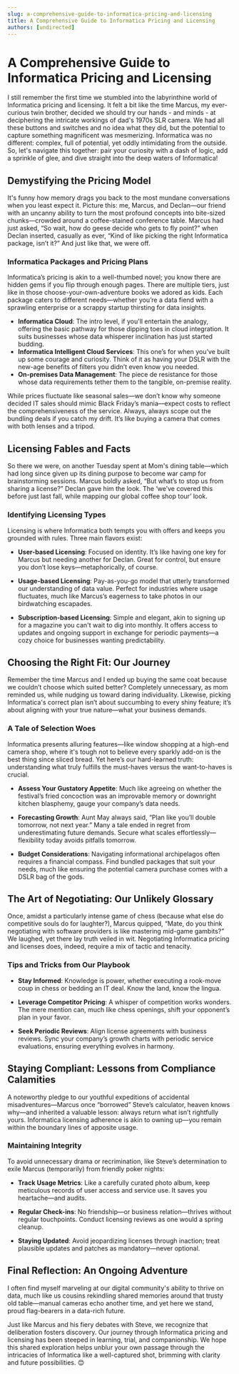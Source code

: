 ```yaml
---
slug: a-comprehensive-guide-to-informatica-pricing-and-licensing
title: A Comprehensive Guide to Informatica Pricing and Licensing
authors: [undirected]
---
```



# A Comprehensive Guide to Informatica Pricing and Licensing

I still remember the first time we stumbled into the labyrinthine world of Informatica pricing and licensing. It felt a bit like the time Marcus, my ever-curious twin brother, decided we should try our hands - and minds - at deciphering the intricate workings of dad's 1970s SLR camera. We had all these buttons and switches and no idea what they did, but the potential to capture something magnificent was mesmerizing. Informatica was no different: complex, full of potential, yet oddly intimidating from the outside. So, let's navigate this together: pair your curiosity with a dash of logic, add a sprinkle of glee, and dive straight into the deep waters of Informatica!

## Demystifying the Pricing Model

It's funny how memory drags you back to the most mundane conversations when you least expect it. Picture this: me, Marcus, and Declan—our friend with an uncanny ability to turn the most profound concepts into bite-sized chunks—crowded around a coffee-stained conference table. Marcus had just asked, “So wait, how do geese decide who gets to fly point?” when Declan inserted, casually as ever, “Kind of like picking the right Informatica package, isn’t it?” And just like that, we were off. 

### Informatica Packages and Pricing Plans

Informatica’s pricing is akin to a well-thumbed novel; you know there are hidden gems if you flip through enough pages. There are multiple tiers, just like in those choose-your-own-adventure books we adored as kids. Each package caters to different needs—whether you’re a data fiend with a sprawling enterprise or a scrappy startup thirsting for data insights.

- **Informatica Cloud**: The intro level, if you'll entertain the analogy, offering the basic pathway for those dipping toes in cloud integration. It suits businesses whose data whisperer inclination has just started budding. 
- **Informatica Intelligent Cloud Services**: This one’s for when you’ve built up some courage and curiosity. Think of it as having your DSLR with the new-age benefits of filters you didn’t even know you needed.
- **On-premises Data Management**: The piece de resistance for those whose data requirements tether them to the tangible, on-premise reality.

While prices fluctuate like seasonal sales—we don’t know why someone decided IT sales should mimic Black Friday’s mania—expect costs to reflect the comprehensiveness of the service. Always, always scope out the bundling deals if you catch my drift. It’s like buying a camera that comes with both lenses and a tripod.

## Licensing Fables and Facts

So there we were, on another Tuesday spent at Mom's dining table—which had long since given up its dining purpose to become war camp for brainstorming sessions. Marcus boldly asked, “But what’s to stop us from sharing a license?” Declan gave him the look. The ‘we’ve covered this before just last fall, while mapping our global coffee shop tour’ look.

### Identifying Licensing Types

Licensing is where Informatica both tempts you with offers and keeps you grounded with rules. Three main flavors exist:

- **User-based Licensing**: Focused on identity. It’s like having one key for Marcus but needing another for Declan. Great for control, but ensure you don’t lose keys—metaphorically, of course.
  
- **Usage-based Licensing**: Pay-as-you-go model that utterly transformed our understanding of data value. Perfect for industries where usage fluctuates, much like Marcus’s eagerness to take photos in our birdwatching escapades.
  
- **Subscription-based Licensing**: Simple and elegant, akin to signing up for a magazine you can't wait to dig into monthly. It offers access to updates and ongoing support in exchange for periodic payments—a cozy choice for businesses wanting predictability.

## Choosing the Right Fit: Our Journey

Remember the time Marcus and I ended up buying the same coat because we couldn’t choose which suited better? Completely unnecessary, as mom reminded us, while nudging us toward daring individuality. Likewise, picking Informatica's correct plan isn’t about succumbing to every shiny feature; it’s about aligning with your true nature—what your business demands.

### A Tale of Selection Woes

Informatica presents alluring features—like window shopping at a high-end camera shop, where it's tough not to believe every sparkly add-on is the best thing since sliced bread. Yet here’s our hard-learned truth: understanding what truly fulfills the must-haves versus the want-to-haves is crucial.

- **Assess Your Gustatory Appetite**: Much like agreeing on whether the festival’s fried concoction was an improvable memory or downright kitchen blasphemy, gauge your company’s data needs.
  
- **Forecasting Growth**: Aunt May always said, “Plan like you’ll double tomorrow, not next year.” Many a tale ended in regret from underestimating future demands. Secure what scales effortlessly—flexibility today avoids pitfalls tomorrow.
  
- **Budget Considerations**: Navigating informational archipelagos often requires a financial compass. Find bundled packages that suit your needs, much like ensuring the potential camera purchase comes with a DSLR bag of the gods.

## The Art of Negotiating: Our Unlikely Glossary

Once, amidst a particularly intense game of chess (because what else do competitive souls do for laughter?), Marcus quipped, “Mate, do you think negotiating with software providers is like mastering mid-game gambits?” We laughed, yet there lay truth veiled in wit. Negotiating Informatica pricing and licenses does, indeed, require a mix of tactic and tenacity.

### Tips and Tricks from Our Playbook

- **Stay Informed**: Knowledge is power, whether executing a rook-move coup in chess or bedding an IT deal. Know the land, know the lingua.
  
- **Leverage Competitor Pricing**: A whisper of competition works wonders. The mere mention can, much like chess openings, shift your opponent’s plan in your favor.
  
- **Seek Periodic Reviews**: Align license agreements with business reviews. Sync your company’s growth charts with periodic service evaluations, ensuring everything evolves in harmony.

## Staying Compliant: Lessons from Compliance Calamities

A noteworthy pledge to our youthful expeditions of accidental misadventures—Marcus once “borrowed” Steve’s calculator, heaven knows why—and inherited a valuable lesson: always return what isn’t rightfully yours. Informatica licensing adherence is akin to owning up—you remain within the boundary lines of apposite usage.

### Maintaining Integrity

To avoid unnecessary drama or recrimination, like Steve’s determination to exile Marcus (temporarily) from friendly poker nights:

- **Track Usage Metrics**: Like a carefully curated photo album, keep meticulous records of user access and service use. It saves you heartache—and audits.
  
- **Regular Check-ins**: No friendship—or business relation—thrives without regular touchpoints. Conduct licensing reviews as one would a spring cleanup.
  
- **Staying Updated**: Avoid jeopardizing licenses through inaction; treat plausible updates and patches as mandatory—never optional.

## Final Reflection: An Ongoing Adventure

I often find myself marveling at our digital community's ability to thrive on data, much like us cousins rekindling shared memories around that trusty old table—manual cameras echo another time, and yet here we stand, proud flag-bearers in a data-rich future.

Just like Marcus and his fiery debates with Steve, we recognize that deliberation fosters discovery. Our journey through Informatica pricing and licensing has been steeped in learning, trial, and companionship. We hope this shared exploration helps unblur your own passage through the intricacies of Informatica like a well-captured shot, brimming with clarity and future possibilities. 😊
